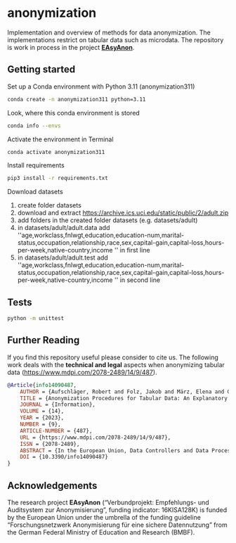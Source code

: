 # anonymization
Implementation and overview of methods for data anonymization. The implementations restrict on tabular data
such as microdata. The repository is work in process in the project **[EAsyAnon](#acknowledgements)**.

## Getting started

Set up a Conda environment with Python 3.11 (anonymization311)

```bash
conda create -n anonymization311 python=3.11
```

Look, where this conda environment is stored

```bash
conda info --envs
```

Activate the environment in Terminal

```bash
conda activate anonymization311
```

Install requirements 

```bash
pip3 install -r requirements.txt
```

Download datasets

1. create folder datasets
2. download and extract https://archive.ics.uci.edu/static/public/2/adult.zip
3. add folders in the created folder datasets (e.g. datasets/adult)
4. in datasets/adult/adult.data add ''age,workclass,fnlwgt,education,education-num,marital-status,occupation,relationship,race,sex,capital-gain,capital-loss,hours-per-week,native-country,income
'' in first line 
5. in datasets/adult/adult.test add ''age,workclass,fnlwgt,education,education-num,marital-status,occupation,relationship,race,sex,capital-gain,capital-loss,hours-per-week,native-country,income
'' in second line

## Tests

```bash
python -m unittest
```

## Further Reading

If you find this repository useful please consider to cite us. The following work deals with the **technical and legal** aspects 
when anonymizing tabular data (https://www.mdpi.com/2078-2489/14/9/487).

```bibtex
@Article{info14090487,
    AUTHOR = {Aufschläger, Robert and Folz, Jakob and März, Elena and Guggumos, Johann and Heigl, Michael and Buchner, Benedikt and Schramm, Martin},
    TITLE = {Anonymization Procedures for Tabular Data: An Explanatory Technical and Legal Synthesis},
    JOURNAL = {Information},
    VOLUME = {14},
    YEAR = {2023},
    NUMBER = {9},
    ARTICLE-NUMBER = {487},
    URL = {https://www.mdpi.com/2078-2489/14/9/487},
    ISSN = {2078-2489},
    ABSTRACT = {In the European Union, Data Controllers and Data Processors, who work with personal data, have to comply with the General Data Protection Regulation and other applicable laws. This affects the storing and processing of personal data. But some data processing in data mining or statistical analyses does not require any personal reference to the data. Thus, personal context can be removed. For these use cases, to comply with applicable laws, any existing personal information has to be removed by applying the so-called anonymization. However, anonymization should maintain data utility. Therefore, the concept of anonymization is a double-edged sword with an intrinsic trade-off: privacy enforcement vs. utility preservation. The former might not be entirely guaranteed when anonymized data are published as Open Data. In theory and practice, there exist diverse approaches to conduct and score anonymization. This explanatory synthesis discusses the technical perspectives on the anonymization of tabular data with a special emphasis on the European Union&rsquo;s legal base. The studied methods for conducting anonymization, and scoring the anonymization procedure and the resulting anonymity are explained in unifying terminology. The examined methods and scores cover both categorical and numerical data. The examined scores involve data utility, information preservation, and privacy models. In practice-relevant examples, methods and scores are experimentally tested on records from the UCI Machine Learning Repository&rsquo;s &ldquo;Census Income (Adult)&rdquo; dataset.},
    DOI = {10.3390/info14090487}
}
```

## Acknowledgements

The research project **EAsyAnon** (“Verbundprojekt: Empfehlungs- und Auditsystem zur Anonymisierung”, funding indicator: 16KISA128K) is funded by the European Union under the umbrella of the funding guideline “Forschungsnetzwerk Anonymisierung für eine sichere Datennutzung” from the German Federal Ministry of Education and Research (BMBF).

